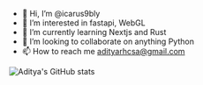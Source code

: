 - 👋 Hi, I’m @icarus9bly
- 👀 I’m interested in fastapi, WebGL
- 🌱 I’m currently learning Nextjs and Rust
- 💞️ I’m looking to collaborate on anything Python
- 📫 How to reach me adityarhcsa@gmail.com

![Aditya's GitHub stats](https://github-readme-stats.vercel.app/api?username=icarus9bly&theme=dark&show_icons=true)

<!---
icarus9bly/icarus9bly is a ✨ special ✨ repository because its `README.md` (this file) appears on your GitHub profile.
You can click the Preview link to take a look at your changes.
--->
